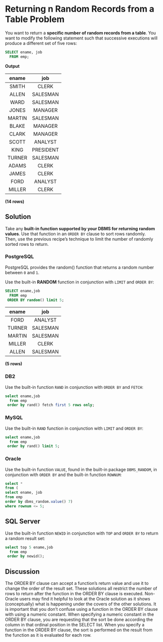 # Returning n Random Records from a Table Problem

You want to return a **specific number of random records from a table**. You want to modify the following statement such that successive executions will produce a different set of five rows:

```SQL
SELECT ename, job
  FROM emp;
```

**Output**

|ename  |    job|
|:-----:|:----------:|
|SMITH  | CLERK|
|ALLEN  | SALESMAN|
|WARD   | SALESMAN|
|JONES  | MANAGER|
|MARTIN | SALESMAN|
|BLAKE  | MANAGER|
|CLARK  | MANAGER|
|SCOTT  | ANALYST|
|KING   | PRESIDENT|
|TURNER | SALESMAN|
|ADAMS  | CLERK|
|JAMES  | CLERK|
|FORD   | ANALYST|
|MILLER | CLERK|

**(14 rows)**

## Solution

Take any **built-in function supported by your DBMS for returning random values**. Use that function in an `ORDER BY` clause to sort rows randomly. Then, use the previous recipe’s technique to limit the number of randomly sorted rows to return.

### PostgreSQL

PostgreSQL provides the random() function that returns a random number between `0` and `1`.

Use the built-in **RANDOM** function in conjunction with `LIMIT` and `ORDER BY`:

```SQL
SELECT ename,job
  FROM emp
 ORDER BY random() limit 5;
```

|ename  |   job|
|:-----:|:---------:|
|FORD   | ANALYST|
|TURNER | SALESMAN|
|MARTIN | SALESMAN|
|MILLER | CLERK|
|ALLEN  | SALESMAN|

**(5 rows)**

### DB2

Use the built-in function `RAND` in conjunction with `ORDER BY` and `FETCH`:

```SQL
select ename,job
  from emp
 order by rand() fetch first 5 rows only;
```

### MySQL

Use the built-in `RAND` function in conjunction with `LIMIT` and `ORDER BY`:

```SQL
select ename,job
  from emp
 order by rand() limit 5;
```

### Oracle
Use the built-in function `VALUE`, found in the built-in package `DBMS_RANDOM`, in conjunction with `ORDER BY` and the built-in function `ROWNUM`:

```SQL
select *
from (
select ename, job
from emp
order by dbms_random.value() 7)
where rownum <= 5;
```

## SQL Server

Use the built-in function `NEWID` in conjunction with `TOP` and `ORDER BY` to return a random result set:

```SQL
select top 5 ename,job
  from emp
 order by newid();
```

## Discussion

The ORDER BY clause can accept a function’s return value and use it to change the order of the result set. These solutions all restrict the number of rows to return after the function in the ORDER BY clause is executed. Non-Oracle users may find it helpful to look at the Oracle solution as it shows (conceptually) what is happening under the covers of the other solutions.
It is important that you don’t confuse using a function in the ORDER BY clause with using a numeric constant. When specifying a numeric constant in the ORDER BY clause, you are requesting that the sort be done according the column in that ordinal position in the SELECT list. When you specify a function in the ORDER BY clause, the sort is performed on the result from the function as it is evaluated for each row.
